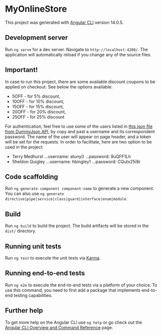 # MyOnlineStore

This project was generated with [Angular CLI](https://github.com/angular/angular-cli) version 14.0.5.

## Development server

Run `ng serve` for a dev server. Navigate to `http://localhost:4200/`. The application will automatically reload if you change any of the source files.

## Important!

In case to run this project, there are some available discount coupons to be applied on checkout.
See below the options available:

* 5OFF - for 5% discount,
* 10OFF - for 10% discount,
* 15OFF - for 15% discount,
* 20OFF - for 20% discount,
* 25OFF - for 25% discount

For authentication, feel free to use some of the users listed in [this json file from DummyJson API](https://dummyjson.com/users), by copy and past a username and its correspondent password. The name of the user will appear on page header, and a token will be set for the requests. In order to facilitate, here are two option to be used in the project:

* Terry Medhurst
...username: atuny0
...password: 9uQFF1Lh
* Sheldon Quigley
...username: hbingley1
...password: CQutx25i8r

## Code scaffolding

Run `ng generate component component-name` to generate a new component. You can also use `ng generate directive|pipe|service|class|guard|interface|enum|module`.

## Build

Run `ng build` to build the project. The build artifacts will be stored in the `dist/` directory.

## Running unit tests

Run `ng test` to execute the unit tests via [Karma](https://karma-runner.github.io).

## Running end-to-end tests

Run `ng e2e` to execute the end-to-end tests via a platform of your choice. To use this command, you need to first add a package that implements end-to-end testing capabilities.

## Further help

To get more help on the Angular CLI use `ng help` or go check out the [Angular CLI Overview and Command Reference](https://angular.io/cli) page.
